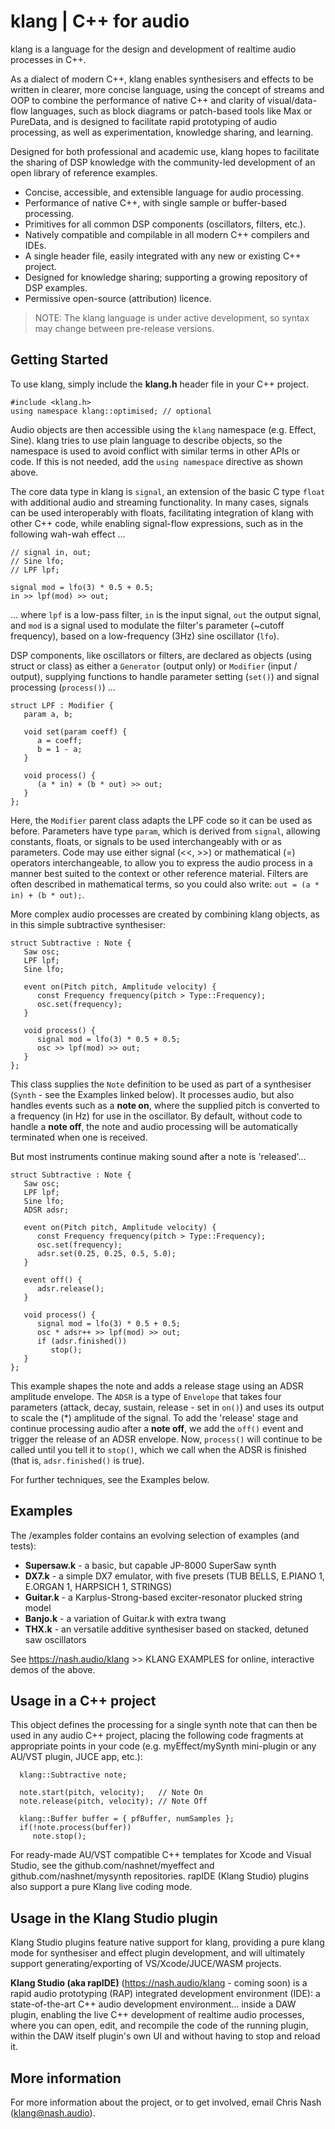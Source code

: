 # klang | C++ for audio

klang is a language for the design and development of realtime audio processes in C++.

As a dialect of modern C++, klang enables synthesisers and effects to be written in clearer, more concise language, using the concept of streams and OOP to combine the performance of native C++ and clarity of visual/data-flow languages, such as block diagrams or patch-based tools like Max or PureData, and is designed to facilitate rapid prototyping of audio processing, as well as experimentation, knowledge sharing, and learning.

Designed for both professional and academic use, klang hopes to facilitate the sharing of DSP knowledge with the community-led development of an open library of reference examples.

- Concise, accessible, and extensible language for audio processing.
- Performance of native C++, with single sample or buffer-based processing.
- Primitives for all common DSP components (oscillators, filters, etc.).
- Natively compatible and compilable in all modern C++ compilers and IDEs.
- A single header file, easily integrated with any new or existing C++ project.
- Designed for knowledge sharing; supporting a growing repository of DSP examples.
- Permissive open-source (attribution) licence.

>
> NOTE: The klang language is under active development, so syntax may change between pre-release versions.
>

## Getting Started

To use klang, simply include the **klang.h** header file in your C++ project. 

    #include <klang.h>
    using namespace klang::optimised; // optional

Audio objects are then accessible using the <code>klang</code> namespace (e.g. Effect, Sine). klang tries to use plain language to describe objects, so the namespace is used to avoid conflict with similar terms in other APIs or code. If this is not needed, add the <code>using namespace</code> directive as shown above.

The core data type in klang is <code>signal</code>, an extension of the basic C type <code>float</code> with additional audio and streaming functionality. In many cases, signals can be used interoperably with floats, facilitating integration of klang with other C++ code, while enabling signal-flow expressions, such as in the following wah-wah effect ...

```
// signal in, out;
// Sine lfo;
// LPF lpf;

signal mod = lfo(3) * 0.5 + 0.5;
in >> lpf(mod) >> out;
```

... where <code>lpf</code> is a low-pass filter, <code>in</code> is the input signal, <code>out</code> the output signal, and <code>mod</code> is a signal used to modulate the filter's parameter (~cutoff frequency), based on a low-frequency (3Hz) sine oscillator (<code>lfo</code>).

DSP components, like oscillators or filters, are declared as objects (using struct or class) as either a <code>Generator</code> (output only) or <code>Modifier</code> (input / output), supplying functions to handle parameter setting (<code>set()</code>) and signal processing (<code>process()</code>) ...

```
struct LPF : Modifier {
   param a, b;

   void set(param coeff) {
      a = coeff;
      b = 1 - a;
   }

   void process() {
      (a * in) + (b * out) >> out;
   }
};
```
Here, the <code>Modifier</code> parent class adapts the LPF code so it can be used as before. Parameters have type <code>param</code>, which is derived from <code>signal</code>, allowing constants, floats, or signals to be used interchangeably with or as parameters. Code may use either signal (<<, >>) or mathematical (=) operators interchangeable, to allow you to express the audio process in a manner best suited to the context or other reference material. Filters are often described in mathematical terms, so you could also write: `out = (a * in) + (b * out);`.

More complex audio processes are created by combining klang objects, as in this simple subtractive synthesiser:

```
struct Subtractive : Note {
   Saw osc;
   LPF lpf;
   Sine lfo;

   event on(Pitch pitch, Amplitude velocity) {
      const Frequency frequency(pitch > Type::Frequency);
      osc.set(frequency);
   }
	 
   void process() {
      signal mod = lfo(3) * 0.5 + 0.5;
	  osc >> lpf(mod) >> out;     
   }
};
```

This class supplies the <code>Note</code> definition to be used as part of a synthesiser (<code>Synth</code> - see the Examples linked below). It processes audio, but also handles events such as a **note on**, where the supplied pitch is converted to a frequency (in Hz) for use in the oscillator. By default, without code to handle a **note off**, the note and audio processing will be automatically terminated when one is received. 

But most instruments continue making sound after a note is 'released'...

```
struct Subtractive : Note {
   Saw osc;
   LPF lpf;
   Sine lfo;
   ADSR adsr;

   event on(Pitch pitch, Amplitude velocity) {
      const Frequency frequency(pitch > Type::Frequency);
      osc.set(frequency);
      adsr.set(0.25, 0.25, 0.5, 5.0);
   }
	 
   event off() {
      adsr.release();
   }
	 
   void process() {
      signal mod = lfo(3) * 0.5 + 0.5;
	  osc * adsr++ >> lpf(mod) >> out;     
	  if (adsr.finished())
         stop();
   }
};
```

This example shapes the note and adds a release stage using an ADSR amplitude envelope. The <code>ADSR</code> is a type of <code>Envelope</code> that takes four parameters (attack, decay, sustain, release - set in <code>on()</code>) and uses its output to scale the (\*) amplitude of the signal. To add the 'release' stage and continue processing audio after a **note off**, we add the <code>off()</code> event and trigger the release of an ADSR envelope. Now, <code>process()</code> will continue to be called until you tell it to <code>stop()</code>, which we call when the ADSR is finished (that is, <code>adsr.finished()</code> is true).

For further techniques, see the Examples below.

## Examples

The /examples folder contains an evolving selection of examples (and tests):

- **Supersaw.k** - a basic, but capable JP-8000 SuperSaw synth
- **DX7.k** - a simple DX7 emulator, with five presets (TUB BELLS, E.PIANO 1, E.ORGAN 1, HARPSICH 1, STRINGS)
- **Guitar.k** - a Karplus-Strong-based exciter-resonator plucked string model
- **Banjo.k** - a variation of Guitar.k with extra twang
- **THX.k** - an versatile additive synthesiser based on stacked, detuned saw oscillators

See https://nash.audio/klang >> KLANG EXAMPLES for online, interactive demos of the above.

## Usage in a C++ project

This object defines the processing for a single synth note that can then be used in any audio C++ project, placing the following code fragments at appropriate points in your code (e.g. myEffect/mySynth mini-plugin or any AU/VST plugin, JUCE app, etc.):

```
  klang::Subtractive note;
 
  note.start(pitch, velocity);   // Note On
  note.release(pitch, velocity); // Note Off
    
  klang::Buffer buffer = { pfBuffer, numSamples };
  if(!note.process(buffer))
     note.stop();
```
For ready-made AU/VST compatible C++ templates for Xcode and Visual Studio, see the github.com/nashnet/myeffect and github.com/nashnet/mysynth repositories.
rapIDE (Klang Studio) plugins also support a pure Klang live coding mode.

## Usage in the **Klang Studio** plugin

Klang Studio plugins feature native support for klang, providing a pure klang mode for synthesiser and effect plugin development, and will ultimately support generating/exporting of VS/Xcode/JUCE/WASM projects.

**Klang Studio (aka rapIDE)** (https://nash.audio/klang - coming soon) is a rapid audio prototyping (RAP) integrated development environment (IDE): a state-of-the-art C++ audio development environment... inside a DAW plugin, enabling the live C++ development of realtime audio processes, where you can open, edit, and recompile the code of the running plugin, within the DAW itself plugin's own UI and without having to stop and reload it. 

## More information

For more information about the project, or to get involved, email Chris Nash (klang@nash.audio).
